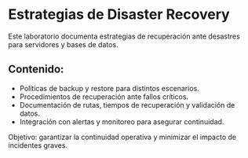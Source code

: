 # Estrategias de Disaster Recovery

Este laboratorio documenta estrategias de recuperación ante desastres para servidores y bases de datos.

## Contenido:
- Políticas de backup y restore para distintos escenarios.
- Procedimientos de recuperación ante fallos críticos.
- Documentación de rutas, tiempos de recuperación y validación de datos.
- Integración con alertas y monitoreo para asegurar continuidad.

Objetivo: garantizar la continuidad operativa y minimizar el impacto de incidentes graves.
